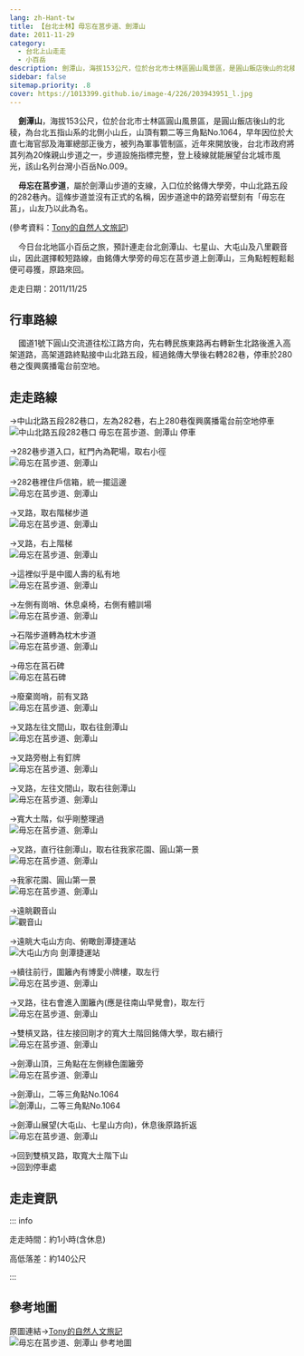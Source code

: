 ```yaml
---
lang: zh-Hant-tw
title: 【台北士林】毋忘在莒步道、劍潭山
date: 2011-11-29
category: 
  - 台北上山走走
  - 小百岳
description: 劍潭山，海拔153公尺，位於台北市士林區圓山風景區，是圓山飯店後山的北稜，為台北五指山系的北側小山丘，山頂有顆二等三角點No.1064，早年因位於大直七海官邸及海軍總部正後方，被列為軍事管制區，近年來開放後，台北市政府將其列為20條親山步道之一，步道設施指標完整，登上稜線就能展望台北城市風光，該山名列台灣小百岳No.009。 毋忘在莒步道，屬於劍潭山步道的支線，入口位於銘傳大學旁，中山北路五段的282巷內。這條步道並沒有正式的名稱，因步道途中的路旁岩壁刻有「毋忘在莒」，山友乃以此為名。
sidebar: false
sitemap.priority: .8
cover: https://1013399.github.io/image-4/226/203943951_l.jpg
---
```


    **劍潭山**，海拔153公尺，位於台北市士林區圓山風景區，是圓山飯店後山的北稜，為台北五指山系的北側小山丘，山頂有顆二等三角點No.1064，早年因位於大直七海官邸及海軍總部正後方，被列為軍事管制區，近年來開放後，台北市政府將其列為20條親山步道之一，步道設施指標完整，登上稜線就能展望台北城市風光，該山名列台灣小百岳No.009。  

    **毋忘在莒步道**，屬於劍潭山步道的支線，入口位於銘傳大學旁，中山北路五段的282巷內。這條步道並沒有正式的名稱，因步道途中的路旁岩壁刻有「毋忘在莒」，山友乃以此為名。

(參考資料：[Tony的自然人文旅記](http://www.tonyhuang39.com/tony0834/tony0834.html))  

<!-- more -->

    今日台北地區小百岳之旅，預計連走台北劍潭山、七星山、大屯山及八里觀音山，因此選擇較短路線，由銘傳大學旁的毋忘在莒步道上劍潭山，三角點輕輕鬆鬆便可尋獲，原路來回。

走走日期：2011/11/25

## 行車路線
    國道1號下圓山交流道往松江路方向，先右轉民族東路再右轉新生北路後進入高架道路，高架道路終點接中山北路五段，經過銘傳大學後右轉282巷，停車於280巷之復興廣播電台前空地。

## 走走路線
→中山北路五段282巷口，左為282巷，右上280巷復興廣播電台前空地停車  
![中山北路五段282巷口 毋忘在莒步道、劍潭山 停車](https://1013399.github.io/image-4/226/203943954_l.jpg)

→282巷步道入口，紅門內為靶場，取右小徑  
![毋忘在莒步道、劍潭山](https://1013399.github.io/image-4/226/203943961_l.jpg)

→282巷裡住戶信箱，統一擺這邊  
![毋忘在莒步道、劍潭山](https://1013399.github.io/image-4/226/203943965_l.jpg)

→叉路，取右階梯步道  
![毋忘在莒步道、劍潭山](https://1013399.github.io/image-4/226/203943973_l.jpg)

→叉路，右上階梯  
![毋忘在莒步道、劍潭山](https://1013399.github.io/image-4/226/203943978_l.jpg)

→這裡似乎是中國人壽的私有地  
![毋忘在莒步道、劍潭山](https://1013399.github.io/image-4/226/203943983_l.jpg)

→左側有崗哨、休息桌椅，右側有體訓場  
![毋忘在莒步道、劍潭山](https://1013399.github.io/image-4/226/203943987_l.jpg)

→石階步道轉為枕木步道  
![毋忘在莒步道、劍潭山](https://1013399.github.io/image-4/226/203943997_l.jpg)

→毋忘在莒石碑  
![毋忘在莒石碑](https://1013399.github.io/image-4/226/203944001_l.jpg)

→廢棄崗哨，前有叉路  
![毋忘在莒步道、劍潭山](https://1013399.github.io/image-4/226/203944004_l.jpg)

→叉路左往文間山，取右往劍潭山  
![毋忘在莒步道、劍潭山](https://1013399.github.io/image-4/226/203944007_l.jpg)

→叉路旁樹上有釘牌  
![毋忘在莒步道、劍潭山](https://1013399.github.io/image-4/226/203944011_l.jpg)

→叉路，左往文間山，取右往劍潭山  
![毋忘在莒步道、劍潭山](https://1013399.github.io/image-4/226/203944014_l.jpg)

→寬大土階，似乎剛整理過  
![毋忘在莒步道、劍潭山](https://1013399.github.io/image-4/226/203944017_l.jpg)

→叉路，直行往劍潭山，取右往我家花園、圓山第一景  
![毋忘在莒步道、劍潭山](https://1013399.github.io/image-4/226/203944020_l.jpg)

→我家花園、圓山第一景  
![毋忘在莒步道、劍潭山](https://1013399.github.io/image-4/226/203944023_l.jpg)

→遠眺觀音山  
![觀音山](https://1013399.github.io/image-4/226/203944027_l.jpg)

→遠眺大屯山方向、俯瞰劍潭捷運站  
![大屯山方向 劍潭捷運站](https://1013399.github.io/image-4/226/203944029_l.jpg)

→續往前行，圍籬內有博愛小牌樓，取左行  
![毋忘在莒步道、劍潭山](https://1013399.github.io/image-4/226/203944030_l.jpg)

→叉路，往右會進入圍籬內(應是往南山早覺會)，取左行  
![毋忘在莒步道、劍潭山](https://1013399.github.io/image-4/226/203944035_l.jpg)

→雙槓叉路，往左接回剛才的寬大土階回銘傳大學，取右續行  
![毋忘在莒步道、劍潭山](https://1013399.github.io/image-4/226/203944038_l.jpg)

→劍潭山頂，三角點在左側綠色圍籬旁  
![毋忘在莒步道、劍潭山](https://1013399.github.io/image-4/226/203944042_l.jpg)

→劍潭山，二等三角點No.1064  
![劍潭山，二等三角點No.1064](https://1013399.github.io/image-4/226/203944046_l.jpg)

→劍潭山展望(大屯山、七星山方向)，休息後原路折返  
![毋忘在莒步道、劍潭山](https://1013399.github.io/image-4/226/203943951_l.jpg)

→回到雙槓叉路，取寬大土階下山  
→回到停車處

## 走走資訊

::: info

走走時間：約1小時(含休息)

高低落差：約140公尺

:::

## 參考地圖
原圖連結→[Tony的自然人文旅記](http://www.tonyhuang39.com/tony0834/tony0834.html)  
![毋忘在莒步道、劍潭山 參考地圖](https://1013399.github.io/image-4/226/204034062_l.jpg)